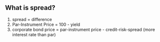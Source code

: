 ## What is spread?

1. spread = difference
2. Par-Instrument Price = 100  - yield
3. corporate bond price = par-instrument price - credit-risk-spread (more interest rate than par)